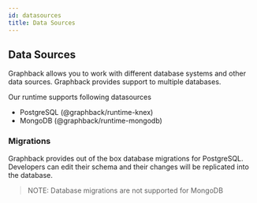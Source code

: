 ```yaml
---
id: datasources
title: Data Sources
---
```


## Data Sources

Graphback allows you to work with different database systems and other data sources.
Graphback provides support to multiple databases.

Our runtime supports following datasources

- PostgreSQL (@graphback/runtime-knex)
- MongoDB  (@graphback/runtime-mongodb)

### Migrations

Graphback provides out of the box database migrations for PostgreSQL.
Developers can edit their schema and their changes will be replicated into the database.

> NOTE: Database migrations are not supported for MongoDB

